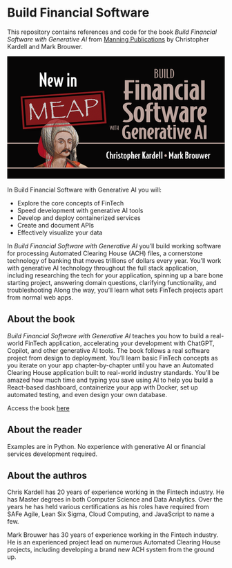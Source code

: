 # Build Financial Software

This repository contains references and code for the book _Build Financial Software with Generative AI_ from [Manning Publications](https://www.manning.com/) by Christopher Kardell and Mark Brouwer.

![Build Financial Software](https://github.com/scttech/Build_Financial_Software/blob/main/images/meap_image.png)

In Build Financial Software with Generative AI you will:

* Explore the core concepts of FinTech
* Speed development with generative AI tools
* Develop and deploy containerized services
* Create and document APIs
* Effectively visualize your data

In _Build Financial Software with Generative AI_ you’ll build working software for processing Automated Clearing House (ACH) files, a cornerstone technology of banking that moves trillions of dollars every year. You’ll work with generative AI technology throughout the full stack application, including researching the tech for your application, spinning up a bare bone starting project, answering domain questions, clarifying functionality, and troubleshooting Along the way, you’ll learn what sets FinTech projects apart from normal web apps.

## About the book

_Build Financial Software with Generative AI_ teaches you how to build a real-world FinTech application, accelerating your development with ChatGPT, Copilot, and other generative AI tools. The book follows a real software project from design to deployment. You’ll learn basic FinTech concepts as you iterate on your app chapter-by-chapter until you have an Automated Clearing House application built to real-world industry standards. You’ll be amazed how much time and typing you save using AI to help you build a React-based dashboard, containerize your app with Docker, set up automated testing, and even design your own database.

Access the book [here](https://www.manning.com/books/build-financial-software-with-generative-ai)

## About the reader

Examples are in Python. No experience with generative AI or financial services development required.

## About the authros

Chris Kardell has 20 years of experience working in the Fintech industry. He has Master degrees in both Computer Science and Data Analytics. Over the years he has held various certifications as his roles have required from SAFe Agile, Lean Six Sigma, Cloud Computing, and JavaScript to name a few.

Mark Brouwer has 30 years of experience working in the Fintech industry. He is an experienced project lead on numerous Automated Clearing House projects, including developing a brand new ACH system from the ground up.
